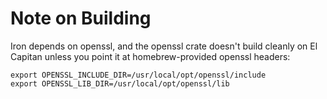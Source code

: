 # Note on Building

Iron depends on openssl, and the openssl crate doesn't build cleanly
on El Capitan unless you point it at homebrew-provided openssl
headers:

    export OPENSSL_INCLUDE_DIR=/usr/local/opt/openssl/include
    export OPENSSL_LIB_DIR=/usr/local/opt/openssl/lib
